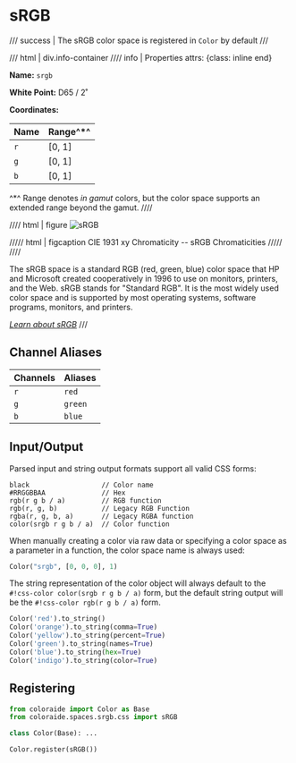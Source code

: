 # sRGB

/// success | The sRGB color space is registered in `Color` by default
///

/// html | div.info-container
//// info | Properties
    attrs: {class: inline end}

**Name:** `srgb`

**White Point:** D65 / 2˚

**Coordinates:**

Name | Range^\*^
---- | -----
`r`  | [0, 1]
`g`  | [0, 1]
`b`  | [0, 1]

^\*^ Range denotes _in gamut_ colors, but the color space supports an extended range beyond the gamut.
////

//// html | figure
![sRGB](../images/srgb.png)

///// html | figcaption
CIE 1931 xy Chromaticity -- sRGB Chromaticities
/////
////

The sRGB space is a standard RGB (red, green, blue) color space that HP and Microsoft created cooperatively in 1996 to
use on monitors, printers, and the Web. sRGB stands for "Standard RGB". It is the most widely used color space and is
supported by most operating systems, software programs, monitors, and printers.

_[Learn about sRGB](https://en.wikipedia.org/wiki/SRGB)_
///

## Channel Aliases

Channels | Aliases
-------- | -------
`r`      | `red`
`g`      | `green`
`b`      | `blue`

## Input/Output

Parsed input and string output formats support all valid CSS forms:

```css-color
black                  // Color name
#RRGGBBAA              // Hex
rgb(r g b / a)         // RGB function
rgb(r, g, b)           // Legacy RGB Function
rgba(r, g, b, a)       // Legacy RGBA function
color(srgb r g b / a)  // Color function
```

When manually creating a color via raw data or specifying a color space as a parameter in a function, the color
space name is always used:

```py
Color("srgb", [0, 0, 0], 1)
```
The string representation of the color object will always default to the `#!css-color color(srgb r g b / a)`
form, but the default string output will be the `#!css-color rgb(r g b / a)` form.

```py play
Color('red').to_string()
Color('orange').to_string(comma=True)
Color('yellow').to_string(percent=True)
Color('green').to_string(names=True)
Color('blue').to_string(hex=True)
Color('indigo').to_string(color=True)
```

## Registering

```py
from coloraide import Color as Base
from coloraide.spaces.srgb.css import sRGB

class Color(Base): ...

Color.register(sRGB())
```
